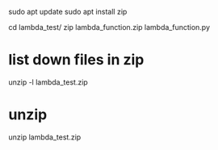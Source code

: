 sudo apt update
sudo apt install zip


cd lambda_test/
zip lambda_function.zip lambda_function.py

# list down files in zip
unzip -l lambda_test.zip

# unzip
unzip lambda_test.zip


